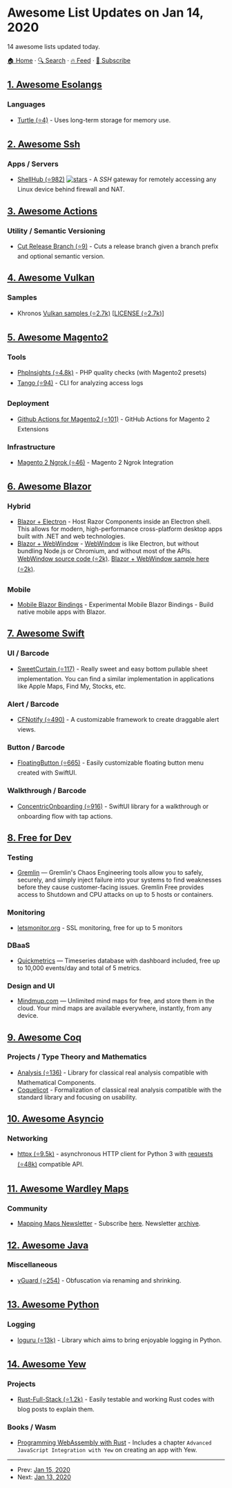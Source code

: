 # Awesome List Updates on Jan 14, 2020

14 awesome lists updated today.

[🏠 Home](/README.md) · [🔍 Search](https://test.trackawesomelist.com/search/) · [🔥 Feed](https://test.trackawesomelist.com/feed.xml) · [📮 Subscribe](https://trackawesomelist.us17.list-manage.com/subscribe?u=d2f0117aa829c83a63ec63c2f&id=36a103854c)



## [1. Awesome Esolangs](/content/angrykoala/awesome-esolangs/README.md)

### Languages

*   [Turtle (⭐4)](https://github.com/TypeMonkey/Turtle) - Uses long-term storage for memory use.

## [2. Awesome Ssh](/content/moul/awesome-ssh/README.md)

### Apps / Servers

*   [ShellHub (⭐982)](https://github.com/shellhub-io/shellhub) [![stars](https://img.shields.io/github/stars/shellhub-io/shellhub.svg?style=social\&label=stars)](https://github.com/shellhub-io/shellhub) - A *SSH* gateway for remotely accessing any Linux device behind firewall and NAT.

## [3. Awesome Actions](/content/sdras/awesome-actions/README.md)

### Utility / Semantic Versioning

*   [Cut Release Branch (⭐9)](https://github.com/jessicalostinspace/cut-release-action) - Cuts a release branch given a branch prefix and optional semantic version.

## [4. Awesome Vulkan](/content/vinjn/awesome-vulkan/README.md)

### Samples

*   Khronos [Vulkan samples (⭐2.7k)](https://github.com/KhronosGroup/Vulkan-Samples) \[[LICENSE (⭐2.7k)](https://github.com/KhronosGroup/Vulkan-Samples/blob/master/LICENSE)]

## [5. Awesome Magento2](/content/run-as-root/awesome-magento2/README.md)

### Tools

*   [PhpInsights (⭐4.8k)](https://github.com/nunomaduro/phpinsights) - PHP quality checks (with Magento2 presets)
*   [Tango (⭐94)](https://github.com/roma-glushko/tango) - CLI for analyzing access logs

### Deployment

*   [Github Actions for Magento2 (⭐101)](https://github.com/extdn/github-actions-m2) - GitHub Actions for Magento 2 Extensions

### Infrastructure

*   [Magento 2 Ngrok (⭐46)](https://github.com/shkoliar/magento-ngrok) - Magento 2 Ngrok Integration

## [6. Awesome Blazor](/content/AdrienTorris/awesome-blazor/README.md)

### Hybrid

*   [Blazor + Electron](https://aka.ms/blazorelectron) - Host Razor Components inside an Electron shell. This allows for modern, high-performance cross-platform desktop apps built with .NET and web technologies.
*   [Blazor + WebWindow](https://aka.ms/webwindow) - [WebWindow](https://www.nuget.org/packages/WebWindow) is like Electron, but without bundling Node.js or Chromium, and without most of the APIs. [WebWindow source code (⭐2k)](https://github.com/SteveSandersonMS/WebWindow). [Blazor + WebWindow sample here (⭐2k)](https://github.com/SteveSandersonMS/WebWindow/tree/master/samples/BlazorDesktopApp).

### Mobile

*   [Mobile Blazor Bindings](https://aka.ms/mobileblazorbindings) - Experimental Mobile Blazor Bindings - Build native mobile apps with Blazor.

## [7. Awesome Swift](/content/matteocrippa/awesome-swift/README.md)

### UI / Barcode

*   [SweetCurtain (⭐117)](https://github.com/multimediasuite/SweetCurtain) - Really sweet and easy bottom pullable sheet implementation. You can find a similar implementation in applications like Apple Maps, Find My, Stocks, etc.

### Alert / Barcode

*   [CFNotify (⭐490)](https://github.com/JT501/CFNotify) - A customizable framework to create draggable alert views.

### Button / Barcode

*   [FloatingButton (⭐665)](https://github.com/exyte/FloatingButton) - Easily customizable floating button menu created with SwiftUI.

### Walkthrough / Barcode

*   [ConcentricOnboarding (⭐916)](https://github.com/exyte/ConcentricOnboarding) - SwiftUI library for a walkthrough or onboarding flow with tap actions.

## [8. Free for Dev](/content/ripienaar/free-for-dev/README.md)

### Testing

*   [Gremlin](https://www.gremlin.com/gremlin-free-software) — Gremlin's Chaos Engineering tools allow you to safely, securely, and simply inject failure into your systems to find weaknesses before they cause customer-facing issues. Gremlin Free provides access to Shutdown and CPU attacks on up to 5 hosts or containers.

### Monitoring

*   [letsmonitor.org](https://letsmonitor.org) - SSL monitoring, free for up to 5 monitors

### DBaaS

*   [Quickmetrics](https://www.quickmetrics.io/) — Timeseries database with dashboard included, free up to 10,000 events/day and total of 5 metrics.

### Design and UI

*   [Mindmup.com](https://www.mindmup.com/) — Unlimited mind maps for free, and store them in the cloud. Your mind maps are available everywhere, instantly, from any device.

## [9. Awesome Coq](/content/coq-community/awesome-coq/README.md)

### Projects / Type Theory and Mathematics

*   [Analysis (⭐136)](https://github.com/math-comp/analysis) - Library for classical real analysis compatible with Mathematical Components.
*   [Coquelicot](https://gitlab.inria.fr/coquelicot/coquelicot) - Formalization of classical real analysis compatible with the standard library and focusing on usability.

## [10. Awesome Asyncio](/content/timofurrer/awesome-asyncio/README.md)

### Networking

*   [httpx (⭐9.5k)](https://github.com/encode/httpx) - asynchronous HTTP client for Python 3 with [requests (⭐48k)](https://github.com/psf/requests) compatible API.

## [11. Awesome Wardley Maps](/content/wardley-maps-community/awesome-wardley-maps/README.md)

### Community

*   [Mapping Maps Newsletter](https://twitter.com/MappingMapsNews) - Subscribe [here](https://bit.ly/2QlF0Wx). Newsletter [archive](https://bit.ly/2P9MEPu).

## [12. Awesome Java](/content/akullpp/awesome-java/README.md)

### Miscellaneous

*   [yGuard (⭐254)](https://github.com/yWorks/yGuard) - Obfuscation via renaming and shrinking.

## [13. Awesome Python](/content/vinta/awesome-python/README.md)

### Logging

*   [loguru (⭐13k)](https://github.com/Delgan/loguru) - Library which aims to bring enjoyable logging in Python.

## [14. Awesome Yew](/content/jetli/awesome-yew/README.md)

### Projects

*   [Rust-Full-Stack (⭐1.2k)](https://github.com/steadylearner/Rust-Full-Stack) - Easily testable and working Rust codes with blog posts to explain them.

### Books / Wasm

*   [Programming WebAssembly with Rust](https://pragprog.com/book/khrust/programming-webassembly-with-rust) - Includes a chapter `Advanced JavaScript Integration with Yew` on creating an app with Yew.

---

- Prev: [Jan 15, 2020](/content/2020/01/15/README.md)
- Next: [Jan 13, 2020](/content/2020/01/13/README.md)